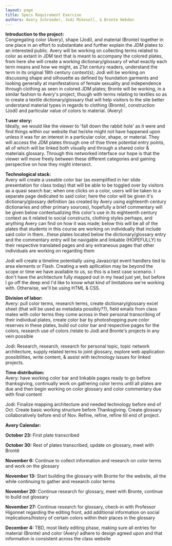 ```yaml
---
layout: page
title: Specs Requirement Exercise
authors: Avery Schroeder, Jodi Mikesell, & Bronte Hebdon
---
```


**Introduction to the project:** <br>
Congregating color (Avery), shape (Jodi), and material (Bronte) together in one place in an effort to substantiate and further explain the JDM plates to an interested public. Avery will be working on collecting terms related to color as extant in JDM text that is meant to accompany the colored plates, from here she will create a working dictionary/glossary of what exactly each term means and how we might, as 21st century readers, understand the term in its original 18th century context(s); Jodi will be working on discussing shape and silhouette as defined by foundation garments and looking generally at manifestations of female sexuality and independence through clothing as seen in colored JDM plates; Bronte will be working, in a similar fashion to Avery's project, though with terms relating to textiles so as to create a textile dictionary/glossary that will help visitors to the site better understand material types in regards to clothing (Bronte), construction (Jodi) and particular value of colors to material. (Avery)

**1 user story:** <br>
Ideally, we would like the viewer to 'fall down the rabbit hole' as it were and find things within our website that he/she might not have happened upon unless it was for an interest in a particular color, shape, or material. They will access the JDM plates through one of thse three potential entry points, all of which will be linked both visually and through a shared color & materials glossary. Through this networked interface our hope is that the viewer will move freely between these different categories and gaining perspective on how they might intersect. 

**Technological stack:** <br>
Avery will create a useable color bar (as exemplified in her slide presentation for class today) that will be able to be toggled over by visitors as a quasi search bar; when one clicks on a color, users will be taken to a separate page dedicated to said color; here the color will be given it's dictionary/glossary definition (as created by Avery using eighteenth century dictionaries and other primary sources), hopefully a brief commentary will be given below contextualizing this color's use in its eighteenth century context as it related to social constructs, clothing styles perhaps, and anything Avery can find on how it was made; below this will be all of the plates that students in this course are working on individually that include said color in them...these plates located below the dictionary/glossary entry and the commentary entry will be navigable and linkable (HOPEFULLY) to their respective translated pages and any extraneous pages that other individuals are working on regarding them

Jodi will create a timeline potentially using Javascript event handlers tied to area elements or Flash. Creating a web apllication may be beyond the scope or time we have available to us, so this is a best case scenario. I don't have the architecture fully mapped out in my head just yet, but before I go off the deep end I'd like to know what kind of limitations we're working with. Otherwise, we'll be using HTML & CSS.

**Division of labor:** <br>
Avery: pull color terms, research terms, create dictionary/glossary excel sheet (that will be used as metadata possibly??), field emails from class mates with color terms they come across in their personal transcribing of their individual plates, create color bar by photoshopping pure color reserves in these plates, build out color bar and respective pages for the colors, research use of colors /relate to Jodi and Bronte's projects in any vein possible

Jodi: Research, research, research for personal topic, topic network architecture, supply related terms to joint glossary, explore web application possibilities, write content, & assist with technology issues for linked projects.

**Time distribution:** <br>
Avery: have working color bar and linkable pages ready to go before thanksgiving, continually work on gathering color terms until all plates are due and then begin working on color glossary and color commentary due with final content

Jodi: Finalize mapping architecture and needed technology before end of Oct. Create basic working structure before Thanksgiving. Create glossary collaboratively before end of Nov. Refine, refine, refine till end of project.

**Avery Calendar:**

__October 23:__ First plate transcribed 

__October 30:__ Rest of plates transcribed, update on glossary, meet with Brontë

__November 6:__ Continue to collect information and research on color terms and work on the glossary

__November 13:__ Start building the glossary with Bronte for the website, all the while continuing to gather and research color terms

__November 20:__ Continue research for glossary, meet with Bronte, continue to build out glossary

__November 27:__ Continue research for glossary, check-in with Professor Higonnet regarding the editing front, add additional information on social implications/history of certain colors within their places in the glossary

__December 4:__ TBD, most likely editing phase, making sure all entries for material (Bronte) and color (Avery) adhere to design agreed upon and that information is consistent across the class website






